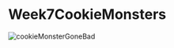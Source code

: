 # Week7CookieMonsters
![cookieMonsterGoneBad](https://media.giphy.com/media/13NP2tXPeJzP44/giphy.gif)

